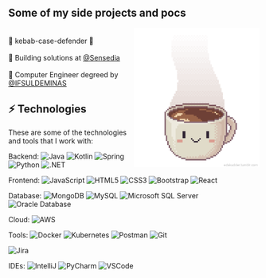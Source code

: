 ## Some of my side projects and pocs

<img align= "right" width="50%" src=coffee_mug.gif/>

<br/>🍢 kebab-case-defender 🍢<br/>
<br/>💼 Building solutions at [@Sensedia](https://www.sensedia.com.br/produtos/open-insurance) <br/>
<br/>🚀 Computer Engineer degreed by [@IFSULDEMINAS](https://portal.pcs.ifsuldeminas.edu.br/cursos-superiores/bacharelado/engenharia-da-computacao) <br/>

## ⚡ Technologies

These are some of the technologies and tools that I work with:

Backend: 
![Java](https://img.shields.io/badge/OpenJDK-ED8B00?style=for-the-badge&logo=openjdk&logoColor=white)
![Kotlin](https://img.shields.io/badge/Kotlin-B125EA&style=for-the-badge&logo=kotlin&logoColor=white)
![Spring](	https://img.shields.io/badge/Spring-6DB33F?style=for-the-badge&logo=spring&logoColor=white)
![Python](https://img.shields.io/badge/python-3670A0?style=for-the-badge&logo=python&logoColor=ffdd54)
![.NET](https://img.shields.io/badge/.NET-512BD4?style=for-the-badge&logo=dotnet&logoColor=white)

Frontend:
![JavaScript](https://img.shields.io/badge/-JavaScript-black?style=flat-square&logo=javascript)
![HTML5](https://img.shields.io/badge/-HTML5-E34F26?style=flat-square&logo=html5&logoColor=white)
![CSS3](https://img.shields.io/badge/-CSS3-1572B6?style=flat-square&logo=css3)
![Bootstrap](https://img.shields.io/badge/-Bootstrap-563D7C?style=flat-square&logo=bootstrap)
![React](https://img.shields.io/badge/React-20232A?style=for-the-badge&logo=react&logoColor=61DAFB)

Database:
![MongoDB](https://img.shields.io/badge/-MongoDB-black?style=flat-square&logo=mongodb)
![MySQL](https://img.shields.io/badge/MySQL-005C84?style=for-the-badge&logo=mysql&logoColor=white)
![Microsoft SQL Server](https://img.shields.io/badge/-SQL%20Server-CC2927?style=flat-square&logo=microsoft-sql-server&logoColor=white)
![Oracle Database](https://img.shields.io/badge/Oracle-F80000?style=for-the-badge&logo=Oracle&logoColor=white)

Cloud:
![AWS](https://img.shields.io/badge/Amazon_AWS-FF9900?style=for-the-badge&logo=amazonaws&logoColor=white)

Tools:
![Docker](https://img.shields.io/badge/-Docker-2496ED?style=flat-square&logo=docker&logoColor=white)
![Kubernetes](https://img.shields.io/badge/kubernetes-326ce5.svg?&style=for-the-badge&logo=kubernetes&logoColor=white)
![Postman](https://img.shields.io/badge/Postman-FF6C37?style=for-the-badge&logo=Postman&logoColor=white)
![Git](https://img.shields.io/badge/-Git-black?style=flat-square&logo=git)

![Jira](https://img.shields.io/badge/-JIRA-0052CC?style=flat-square&logo=jira)

IDEs:
![IntelliJ](https://img.shields.io/badge/-IntelliJ%20IDEA-black?style=flat-square&logo=intellij-idea&logoColor=white)
![PyCharm](https://img.shields.io/badge/PyCharm-000000.svg?&style=for-the-badge&logo=PyCharm&logoColor=white)
![VSCode](https://img.shields.io/badge/-VSCode-007ACC?style=flat-square&logo=visual-studio-code&logoColor=white)
